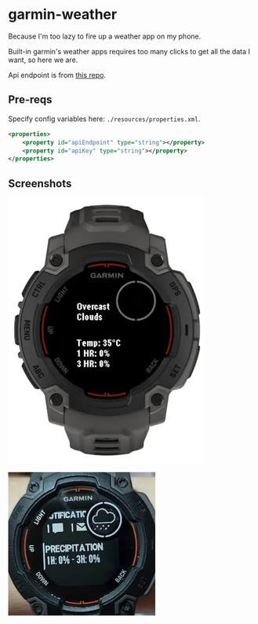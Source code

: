 # garmin-weather

Because I'm too lazy to fire up a weather app on my phone.

Built-in garmin's weather apps requires too many clicks to get all the data I want, so here we are.

Api endpoint is from [this repo](https://github.com/kahnwong/weather-api).

## Pre-reqs

Specify config variables here: `./resources/properties.xml`.

```xml
<properties>
    <property id="apiEndpoint" type="string"></property>
    <property id="apiKey" type="string"></property>
</properties>
```

## Screenshots

![app](./docs/app.webp)

![glance](./docs/glance.webp)
